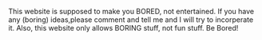 This website is supposed to make you BORED, not entertained. If you have any (boring) ideas,please comment and tell me and I will try to incorperate it. Also, this website only allows BORING stuff, not fun stuff.
Be Bored!
